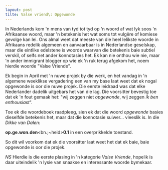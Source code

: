 ```yaml
---
layout: post
tilte: Valse vriend\: Opgewonde
---
```

In Nederlands kom 'n mens van tyd tot tyd op 'n woord af wat lyk soos 'n
Afrikaanse woord, maar 'n betekenis het wat soms tot vulgêre of komiese
gevolge kan lei. Ons almal weet dat meeste van die heel lelikste woorde
in Afrikaans redelik algemeen en aanvaarbaar is in Nederlandse
geselskap, maar die eintlike edelstene is woorde waarvan die betekenis
baie subtiel verskil, of selfs net ander konnotasies het. Ek kan nie
onthou wie nie, maar 'n ander immigrant blogger op wie ek 'n ruk terug
afgekom het, noem hierdie woorde "Valse Vriende".

Ek begin in April met 'n nuwe projek by die werk, en het vandag in 'n
algemene weeklikse vergadering een van my base laat weet dat ek nogal
opgewonde is oor die nuwe projek. Die eerste leidraad was dat elke
Nederlander dadelik uitgebars het van die lag. Die voorsitter bevestig
toe dat ek 'n fout gemaak het: "wij zeggen niet *opgewonde*, wij zeggen
*ik ben enthousiast*".

Toe ek die woordeboek raadpleeg, sien ek dat die woord *opgewonde*
basies dieselfde betekenis het, maar dat die konnotasie suiwer...
vleeslik is. In die *Dikke van Dalen:*

**op.ge.won.den**\<bn.;\~heid\>**0.1** in een overprikkelde toestand.

So dit wil voorkom dat ek die voorsitter laat weet het dat ek baie, baie
opgewonde is oor die projek.

*NS* Hierdie is die eerste plasing in 'n kategorie *Valse Vriende*,
hopelik is daar uiteindelik 'n lysie van snaakse en interessante woorde
bymekaar.


